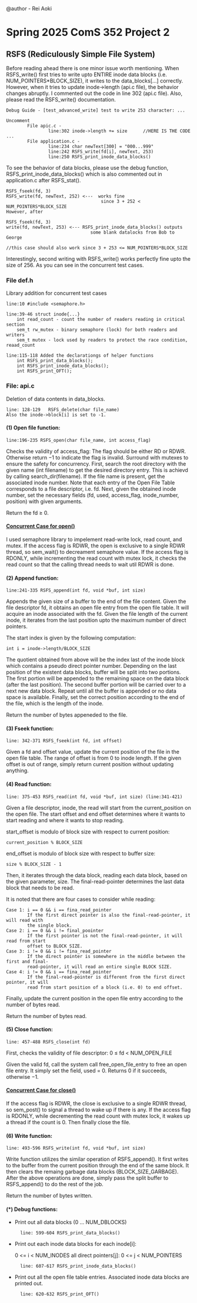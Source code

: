 
@author -   Rei Aoki

# Spring 2025 ComS 352 Project 2

## RSFS (Rediculously Simple File System)


Before reading ahead there is one minor issue worth mentioning.
When RSFS_write() first tries to write upto ENTIRE inode data blocks (i.e. NUM_POINTERS*BLOCK_SIZE), it writes to the 
    data_blocks[...] correctly. However, when it tries to update inode->length (api.c file), the behavior changes abruptly. I commented out the
    code in line 302 (api.c file). Also, please read the RSFS_write() documentation.

    Debug Guide - [test_advanced_write] test to write 253 character: ...
    
    Uncomment   
            File apic.c - 
                    line:302 inode->length += size      //HERE IS THE CODE ...
            File application.c -
                    line:234 char newText[300] = "000...999" 
                    line:242 RSFS_write(fd[i], newText, 253)
                    line:250 RSFS_print_inode_data_blocks()
    
To see the behavior of data blocks, please use the debug function, RSFS_print_inode_data_blocks() which is also commented out in application.c after RSFS_stat().
    
    RSFS_fseek(fd, 3)
    RSFS_write(fd, newText, 252) <---  works fine 
                                        since 3 + 252 < NUM_POINTERS*BLOCK_SIZE
    However, after  

    RSFS_fseek(fd, 3)
    write(fd, newText, 253) <--- RSFS_print_inode_data_blocks() outputs 
                                    some blank datalocks from Bob to George
    
    //this case should also work since 3 + 253 <= NUM_POINTERS*BLOCK_SIZE

Interestingly, second writing with RSFS_write() works perfectly fine upto the size of $256$. As you can see in the concurrent test cases.



### File def.h

Library addition for concurrent test cases

    line:10 #include <semaphore.h>

    line:39-46 struct inode{...}
        int read_count - count the number of readers reading in critical section
        sem_t rw_mutex - binary semaphore (lock) for both readers and writers
        sem_t mutex - lock used by readers to protect the race condition, reaad_count

    line:115-118 Added the declarationgs of helper functions
        int RSFS_print_data_blocks();
        int RSFS_print_inode_data_blocks();
        int RSFS_print_OFT();




### File: api.c 

Deletion of data contents in data_blocks. 

    line: 128-129   RSFS_delete(char file_name)
    Also the inode->block[i] is set to -1.
    

#### (1) Open file function:

    line:196-235 RSFS_open(char file_name, int access_flag)
    
Checks the validity of access_flag: The flag should be either RD or RDWR. Otherwise return $-1$ to indicate the flag is invalid.
    Surround with mutexes to ensure the safety for concurrency.
    First, search the root directory with the given name (int filename) to get the desired directory entry. This is achievd by calling search_dir(filename).
    If the file name is present, get the associated inode number.
    Note that each entry of the Open File Table corresponds to a file descriptor, i.e. fd. 
    Next, given the obtained inode number, set the necessary fields (fd, used, access_flag, inode_number, position) with given arguments.
    
Return the fd $\geq$ 0.

#### <ins> Concurrent Case for open() </ins>
I used semaphore library to impelement read-write lock, read count, and mutex.
If the access flag is RDWR, the open is exclusive to a single RDWR thread, so sem_wait() to decreament semaphore value. If the access flag is RDONLY, while incrementing the read count with mutex lock, it checks the read count so that the calling thread needs to wait util RDWR is done.

#### (2) Append function:

    line:241-335 RSFS_append(int fd, void *buf, int size)

Appends the given size of a buffer to the end of the file content.
Given the file descriptor fd, it obtains an open file entry from the open file table. It will acquire an inode associated with the fd.
Given the file length of the current inode, it iterates from the last position upto the maximum number of direct pointers.

The start index is given by the following computation:
    
    int i = inode->length/BLOCK_SIZE

The quotient obtained from above will be the index last of the inode block which contains a pseudo direct pointer number. Depending on the last position of the existent data blocks, buffer will be split into two portions. The first portion will be appended to the remaining space on the data block (after the last position). The second buffer portion will be carried over to a next new data block. Repeat until all the buffer is appended or no data space is available. Finally, set the correct position according to the end of the file, which is the length of the inode.
    
Return the number of bytes appeneded to the file. 

#### (3) Fseek function:
    line: 342-371 RSFS_fseek(int fd, int offset)
    
Given a fd and offset value, update the current position of the file in the open file table. The range of offset is from $0$ to inode length. 
If the given offset is out of range, simply return current position without updating anything.

#### (4) Read function:
    line: 375-453 RSFS_read(int fd, void *buf, int size) (line:341-421)
    
Given a file descriptor, inode, the read will start from the current_position on the open file. 
The start offset and end offset determines where it wants to start reading and where it wants to stop reading.

start_offset is modulo of block size with respect to current position: 
    
    current_position % BLOCK_SIZE

end_offset is modulo of block size with respect to buffer size: 
    
    size % BLOCK_SIZE - 1
    
Then, it iterates through the data block, reading each data block, based on the given parameter, size.
The final-read-pointer determines the last data block that needs to be read.

It is noted that there are four cases to consider while reading:
    
    Case 1: i == 0 && i == fina_read_pointer
            If the first direct pointer is also the final-read-pointer, it will read with 
            the single block.
    Case 2: i == 0 && i != final_poointer
            If the first pointer is not the final-read-pointer, it will read from start 
            offset to BLOCK SIZE.
    Case 3: i != 0 && i != fina_read_pointer
            If the direct pointer is somewhere in the middle between the first and final-
            read-pointer, it will read an entire single BLOCK SIZE.
    Case 4: i != 0 && i == fina_read_pointer
            If the final-read-pointer is different from the first direct pointer, it will 
            read from start position of a block (i.e. 0) to end offset.

Finally, update the current position in the open file entry according to the number of bytes read.

Return the number of bytes read.

#### (5) Close function:
    
    line: 457-488 RSFS_close(int fd)

First, checks the validity of file descriptor: $0$ $\leq$ fd $<$ NUM_OPEN_FILE

Given the valid fd, call the system call free_open_file_entry to free an open file entry. It simply set the field, used = $0$. Returns $0$ if it succeeds, otherwise $-1$.

#### <ins> Concurrent Case for close() </ins>
If the access flag is RDWR, the close is exclusive to a single RDWR thread, so sem_post() to signal a thread to wake up if there is any. If the access flag is RDONLY, while decrementing the read count with mutex lock, it wakes up a thread if the count is $0$. Then finally close the file.

#### (6) Write function:

    line: 493-596 RSFS_write(int fd, void *buf, int size)
    
Write function utilizes the similar operation of RSFS_append(). It first writes to the buffer from the current position through the end of the same block. It then clears the remaing garbage data blocks (BLOCK_SIZE_GARBAGE). After the above operations are done, simply pass the split buffer to RSFS_append() to do the rest of the job.

Return the number of bytes written.

#### (*) Debug functions:
- Print out all data blocks (0 ... NUM_DBLOCKS)

        line: 599-604 RSFS_print_data_blocks()

- Print out each inode data blocks for each inode[i]: 

    0 <= i < NUM_INODES all direct pointers[j]: 0 <= j < NUM_POINTERS

        line: 607-617 RSFS_print_inode_data_blocks()

- Print out all the open file table entries. Associated inode data blocks are printed out.
       
        line: 620-632 RSFS_print_OFT()
    